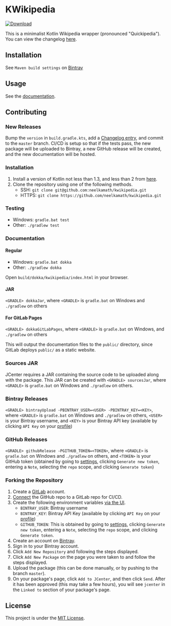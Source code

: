 # KWikipedia

[![Download](https://api.bintray.com/packages/neelkamath/kwikipedia/kwikipedia/images/download.svg)](https://bintray.com/neelkamath/kwikipedia/kwikipedia/_latestVersion)

This is a minimalist Kotlin Wikipedia wrapper (pronounced "Quickipedia"). You can view the changelog [here](CHANGELOG.md).

## Installation

See `Maven build settings` on [Bintray](https://bintray.com/neelkamath/kwikipedia/kwikipedia)

## Usage

See the [documentation](https://neelkamath.gitlab.io/kwikipedia/).

## Contributing

### New Releases

Bump the `version` in `build.gradle.kts`, add a [Changelog entry](CHANGELOG.md), and commit to the `master` branch. CI/CD is setup so that if the tests pass, the new package will be uploaded to Bintray, a new GitHub release will be created, and the new documentation will be hosted.

### Installation

1. Install a version of Kotlin not less than 1.3, and less than 2 from [here](https://kotlinlang.org/docs/tutorials/command-line.html).
1. Clone the repository using one of the following methods.
    - SSH: `git clone git@github.com:neelkamath/kwikipedia.git`
    - HTTPS: `git clone https://github.com/neelkamath/kwikipedia.git`

### Testing

- Windows: `gradle.bat test`
- Other: `./gradlew test`

### Documentation

#### Regular

- Windows: `gradle.bat dokka`
- Other: `./gradlew dokka`

Open `build/dokka/kwikipedia/index.html` in your browser.

#### JAR

`<GRADLE> dokkaJar`, where `<GRADLE>` is `gradle.bat` on Windows and `./gradlew` on others

#### For GitLab Pages

`<GRADLE> dokkaGitLabPages`, where `<GRADLE>` is `gradle.bat` on Windows, and `./gradlew` on others

This will output the documentation files to the `public/` directory, since GitLab deploys `public/` as a static website.

### Sources JAR

JCenter requires a JAR containing the source code to be uploaded along with the package. This JAR can be created with `<GRADLE> sourcesJar`, where `<GRADLE>` is `gradle.bat` on Windows and `./gradlew` on others.

### Bintray Releases

`<GRADLE> bintrayUpload -PBINTRAY_USER=<USER> -PBINTRAY_KEY=<KEY>`, where `<GRADLE>` is `gradle.bat` on Windows and `./gradlew` on others, `<USER>` is your Bintray username, and `<KEY>` is your Bintray API key (available by clicking `API Key` on your [profile](https://bintray.com/profile/edit))

### GitHub Releases

`<GRADLE> githubRelease -PGITHUB_TOKEN=<TOKEN>`, where `<GRADLE>` is `gradle.bat` on Windows and `./gradlew` on others, and `<TOKEN>` is your GitHub token (obtained by going to [settings](https://github.com/settings/tokens), clicking `Generate new token`, entering a `Note`, selecting the `repo` scope, and clicking `Generate token`)

### Forking the Repository

1. Create a [GitLab](https://gitlab.com/users/sign_in#register-pane) account.
1. [Connect](https://docs.gitlab.com/ee/ci/ci_cd_for_external_repos/github_integration.html) the GitHub repo to a GitLab repo for CI/CD.
1. Create the following environment variables [via the UI](https://docs.gitlab.com/ee/ci/variables/#via-the-ui).
    - `BINTRAY_USER`: Bintray username 
    - `BINTRAY_KEY`: Bintray API Key (available by clicking `API Key` on your [profile](https://bintray.com/profile/edit))
    - `GITHUB_TOKEN`: This is obtained by going to [settings](https://github.com/settings/tokens), clicking `Generate new token`, entering a `Note`, selecting the `repo` scope, and clicking `Generate token`.
1. Create an account on [Bintray](https://bintray.com/).
1. Sign in to your Bintray account.
1. Click `Add New Repository` and following the steps displayed.
1. Click `Add New Package` on the page you were taken to and follow the steps displayed.
1. Upload the package (this can be done manually, or by pushing to the branch `master`).
1. On your package's page, click `Add to JCenter`, and then click `Send`. After it has been approved (this may take a few hours), you will see `jcenter` in the `Linked to` section of your package's page.

## License

This project is under the [MIT License](LICENSE).
